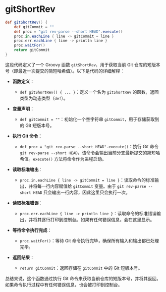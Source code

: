 # gitShortRev

```groovy
def gitShortRev() {
    def gitCommit = ""
    def proc = "git rev-parse --short HEAD".execute()
    proc.in.eachLine { line -> gitCommit = line }
    proc.err.eachLine { line -> println line }
    proc.waitFor()
    return gitCommit
}
```

这段代码定义了一个 Groovy 函数 `gitShortRev`，用于获取当前 Git 仓库的短版本号（即最近一次提交的简短哈希值）。以下是代码的详细解释：

- **函数定义**：
  - `def gitShortRev() { ... }`：定义一个名为 `gitShortRev` 的函数，返回类型为动态类型（`def`）。

- **变量声明**：
  - `def gitCommit = ""`：初始化一个空字符串 `gitCommit`，用于存储获取到的 Git 短版本号。

- **执行 Git 命令**：
  - `def proc = "git rev-parse --short HEAD".execute()`：执行 Git 命令 `git rev-parse --short HEAD`，该命令会输出当前分支最新提交的简短哈希值。`execute()` 方法将命令作为进程启动。

- **读取标准输出**：
  - `proc.in.eachLine { line -> gitCommit = line }`：读取命令的标准输出，并将每一行内容赋值给 `gitCommit` 变量。由于 `git rev-parse --short HEAD` 只会输出一行内容，因此这里只会执行一次。

- **读取标准错误**：
  - `proc.err.eachLine { line -> println line }`：读取命令的标准错误输出，并将其逐行打印到控制台。如果有任何错误信息，会在这里显示。

- **等待命令执行完成**：
  - `proc.waitFor()`：等待 Git 命令执行完毕，确保所有输入和输出都已处理完毕。

- **返回结果**：
  - `return gitCommit`：返回存储在 `gitCommit` 中的 Git 短版本号。

总结来说，这个函数通过执行 Git 命令来获取当前仓库的短版本号，并将其返回。如果命令执行过程中有任何错误信息，也会被打印到控制台。
